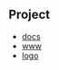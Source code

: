 ## Project

+ [docs](http://docs.apifunc.com)
+ [www](http://python.apifunc.com)
+ [logo](http://logo.apifunc.com)
